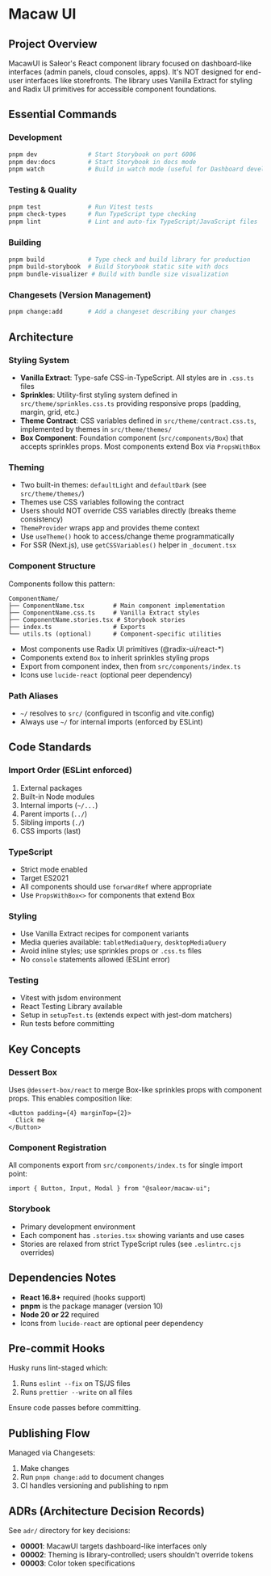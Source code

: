 # Macaw UI

## Project Overview

MacawUI is Saleor's React component library focused on dashboard-like interfaces (admin panels, cloud consoles, apps). It's NOT designed for end-user interfaces like storefronts. The library uses Vanilla Extract for styling and Radix UI primitives for accessible component foundations.

## Essential Commands

### Development

```bash
pnpm dev              # Start Storybook on port 6006
pnpm dev:docs         # Start Storybook in docs mode
pnpm watch            # Build in watch mode (useful for Dashboard development)
```

### Testing & Quality

```bash
pnpm test             # Run Vitest tests
pnpm check-types      # Run TypeScript type checking
pnpm lint             # Lint and auto-fix TypeScript/JavaScript files
```

### Building

```bash
pnpm build            # Type check and build library for production
pnpm build-storybook  # Build Storybook static site with docs
pnpm bundle-visualizer # Build with bundle size visualization
```

### Changesets (Version Management)

```bash
pnpm change:add       # Add a changeset describing your changes
```

## Architecture

### Styling System

- **Vanilla Extract**: Type-safe CSS-in-TypeScript. All styles are in `.css.ts` files
- **Sprinkles**: Utility-first styling system defined in `src/theme/sprinkles.css.ts` providing responsive props (padding, margin, grid, etc.)
- **Theme Contract**: CSS variables defined in `src/theme/contract.css.ts`, implemented by themes in `src/theme/themes/`
- **Box Component**: Foundation component (`src/components/Box`) that accepts sprinkles props. Most components extend Box via `PropsWithBox`

### Theming

- Two built-in themes: `defaultLight` and `defaultDark` (see `src/theme/themes/`)
- Themes use CSS variables following the contract
- Users should NOT override CSS variables directly (breaks theme consistency)
- `ThemeProvider` wraps app and provides theme context
- Use `useTheme()` hook to access/change theme programmatically
- For SSR (Next.js), use `getCSSVariables()` helper in `_document.tsx`

### Component Structure

Components follow this pattern:

```
ComponentName/
├── ComponentName.tsx        # Main component implementation
├── ComponentName.css.ts     # Vanilla Extract styles
├── ComponentName.stories.tsx # Storybook stories
├── index.ts                 # Exports
└── utils.ts (optional)      # Component-specific utilities
```

- Most components use Radix UI primitives (@radix-ui/react-\*)
- Components extend `Box` to inherit sprinkles styling props
- Export from component index, then from `src/components/index.ts`
- Icons use `lucide-react` (optional peer dependency)

### Path Aliases

- `~/` resolves to `src/` (configured in tsconfig and vite.config)
- Always use `~/` for internal imports (enforced by ESLint)

## Code Standards

### Import Order (ESLint enforced)

1. External packages
2. Built-in Node modules
3. Internal imports (`~/...`)
4. Parent imports (`../`)
5. Sibling imports (`./`)
6. CSS imports (last)

### TypeScript

- Strict mode enabled
- Target ES2021
- All components should use `forwardRef` where appropriate
- Use `PropsWithBox<>` for components that extend Box

### Styling

- Use Vanilla Extract recipes for component variants
- Media queries available: `tabletMediaQuery`, `desktopMediaQuery`
- Avoid inline styles; use sprinkles props or `.css.ts` files
- No `console` statements allowed (ESLint error)

### Testing

- Vitest with jsdom environment
- React Testing Library available
- Setup in `setupTest.ts` (extends expect with jest-dom matchers)
- Run tests before committing

## Key Concepts

### Dessert Box

Uses `@dessert-box/react` to merge Box-like sprinkles props with component props. This enables composition like:

```tsx
<Button padding={4} marginTop={2}>
  Click me
</Button>
```

### Component Registration

All components export from `src/components/index.ts` for single import point:

```tsx
import { Button, Input, Modal } from "@saleor/macaw-ui";
```

### Storybook

- Primary development environment
- Each component has `.stories.tsx` showing variants and use cases
- Stories are relaxed from strict TypeScript rules (see `.eslintrc.cjs` overrides)

## Dependencies Notes

- **React 16.8+** required (hooks support)
- **pnpm** is the package manager (version 10)
- **Node 20 or 22** required
- Icons from `lucide-react` are optional peer dependency

## Pre-commit Hooks

Husky runs lint-staged which:

1. Runs `eslint --fix` on TS/JS files
2. Runs `prettier --write` on all files

Ensure code passes before committing.

## Publishing Flow

Managed via Changesets:

1. Make changes
2. Run `pnpm change:add` to document changes
3. CI handles versioning and publishing to npm

## ADRs (Architecture Decision Records)

See `adr/` directory for key decisions:

- **00001**: MacawUI targets dashboard-like interfaces only
- **00002**: Theming is library-controlled; users shouldn't override tokens
- **00003**: Color token specifications
